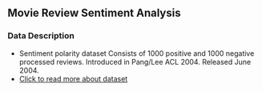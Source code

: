 ## Movie Review Sentiment Analysis

### Data Description
<ul>
<li>  Sentiment polarity dataset Consists of 1000 positive and 1000 negative processed reviews. Introduced in Pang/Lee ACL 2004. Released June 2004. </li>

  <li><a href="https://www.cs.cornell.edu/people/pabo/movie-review-data/poldata.README.2.0.txt">Click to read more about dataset</a></li>
</ul>
<br>
